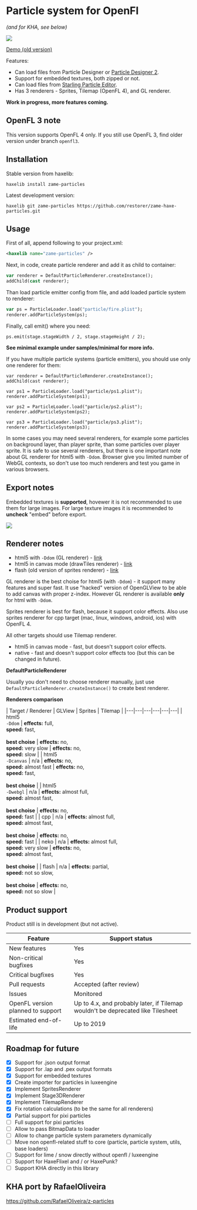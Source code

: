 # Particle system for OpenFl

*(and for KHA, see below)*

![](http://blog.zame-dev.org/wp-content/uploads/2015/03/Screen-Shot-2015-03-18-at-12.53.43.png)

[Demo (old version)](http://blog.zame-dev.org/pub/particles/html5-dom-v3/)

Features:

 - Can load files from Particle Designer or [Particle Designer 2](https://71squared.com/en/particledesigner).
 - Support for embedded textures, both zipped or not.
 - Can load files from [Starling Particle Editor](http://onebyonedesign.com/flash/particleeditor/).
 - Has 3 renderers - Sprites, Tilemap (OpenFL 4), and GL renderer.

**Work in progress, more features coming.**

## OpenFL 3 note

This version supports OpenFL 4 only. If you still use OpenFL 3, find older version under branch `openfl3`.

## Installation

Stable version from haxelib:

```
haxelib install zame-particles
```

Latest development version:

```
haxelib git zame-particles https://github.com/restorer/zame-haxe-particles.git
```

## Usage

First of all, append following to your project.xml:

```xml
<haxelib name="zame-particles" />
```

Next, in code, create particle renderer and add it as child to container:

```haxe
var renderer = DefaultParticleRenderer.createInstance();
addChild(cast renderer);
```

Than load particle emitter config from file, and add loaded particle system to renderer:

```haxe
var ps = ParticleLoader.load("particle/fire.plist");
renderer.addParticleSystem(ps);
```

Finally, call emit() where you need:

```
ps.emit(stage.stageWidth / 2, stage.stageHeight / 2);
```

**See minimal example under samples/minimal for more info.**

If you have multiple particle systems (particle emitters), you should use only one renderer for them:

```
var renderer = DefaultParticleRenderer.createInstance();
addChild(cast renderer);

var ps1 = ParticleLoader.load("particle/ps1.plist");
renderer.addParticleSystem(ps1);

var ps2 = ParticleLoader.load("particle/ps2.plist");
renderer.addParticleSystem(ps2);

var ps3 = ParticleLoader.load("particle/ps3.plist");
renderer.addParticleSystem(ps3);
```

In some cases you may need several renderers, for example some particles on background layer, than player sprite, than some particles over player sprite. It is safe to use several renderers, but there is one important note about GL renderer for html5 with `-Ddom`. Browser give you limited number of WebGL contexts, so don't use too much renderers and test you game in various browsers.

## Export notes

Embedded textures is **supported**, hovewer it is not recommended to use them for large images. For large texture images it is recommended to **uncheck** "embed" before export.

![](http://blog.zame-dev.org/wp-content/uploads/2015/02/particledesigner.png)

## Renderer notes

  - html5 with `-Ddom` (GL renderer) - [link](http://blog.zame-dev.org/pub/particles/html5-dom-v3/)
  - html5 in canvas mode (drawTiles renderer) - [link](http://blog.zame-dev.org/pub/particles/html5-canvas-v3/)
  - flash (old version of sprites renderer) - [link](http://blog.zame-dev.org/pub/particles/flash-v3.swf)

GL renderer is the best choise for html5 (with `-Ddom`) - it support many features and super fast. It use "hacked" version of OpenGLView to be able to add canvas with proper z-index. However GL renderer is available **only** for html with `-Ddom`.

Sprites renderer is best for flash, because it support color effects. Also use sprites renderer for cpp target (mac, linux, windows, android, ios) with OpenFL 4.

All other targets should use Tilemap renderer.

  - html5 in canvas mode - fast, but doesn't support color effects.
  - native - fast and doesn't support color effects too (but this can be changed in future).

**DefaultParticleRenderer**

Usually you don't need to choose renderer manually, just use `DefaultParticleRenderer.createInstance()` to create best renderer.

**Renderers comparison**

| Target / Renderer | GLView | Sprites | Tilemap |
|---|---|---|---|---|---|
| html5<br />`-Ddom` | **effects:** full,<br />**speed:** fast,<br /><br />**best choise** | **effects:** no,<br />**speed:** very slow | **effects:** no,<br />**speed:** slow |
| html5<br />`-Dcanvas` | n/a | **effects:** no,<br />**speed:** almost fast | **effects:** no,<br />**speed:** fast,<br /><br />**best choise** |
| html5<br />`-Dwebgl` | n/a | **effects:** almost full,<br />**speed:** almost fast,<br /><br />**best choise** | **effects:** no,<br />**speed:** fast |
| cpp | n/a | **effects:** almost full,<br />**speed:** almost fast,<br /><br />**best choise** | **effects:** no,<br />**speed:** fast |
| neko | n/a | **effects:** almost full,<br />**speed:** very slow | **effects:** no,<br />**speed:** almost fast,<br /><br />**best choise** |
| flash | n/a | **effects:** partial,<br />**speed:** not so slow,<br /><br />**best choise** | **effects:** no,<br />**speed:** not so slow |

## Product support

Product still is in development (but not active).

| Feature | Support status |
|---|---|
| New features | Yes |
| Non-critical bugfixes | Yes |
| Critical bugfixes | Yes |
| Pull requests | Accepted (after review) |
| Issues | Monitored |
| OpenFL version planned to support | Up to 4.x, and probably later, if Tilemap wouldn't be deprecated like Tilesheet |
| Estimated end-of-life | Up to 2019 |

## Roadmap for future

- [x] Support for .json output format
- [x] Support for .lap and .pex output formats
- [x] Support for embedded textures
- [x] Create importer for particles in luxeengine
- [x] Implement SpritesRenderer
- [x] Implement Stage3DRenderer
- [x] Implement TilemapRenderer
- [x] Fix rotation calculations (to be the same for all renderers)
- [x] Partial support for pixi particles
- [ ] Full support for pixi particles
- [ ] Allow to pass BitmapData to loader
- [ ] Allow to change particle system parameters dynamically
- [ ] Move non openfl-related stuff to core (particle, particle system, utils, base loaders)
- [ ] Support for lime / snow directly without openfl / luxeengine
- [ ] Support for HaxeFlixel and / or HaxePunk?
- [ ] Support KHA directly in this library

## KHA port by RafaelOliveira

https://github.com/RafaelOliveira/z-particles
